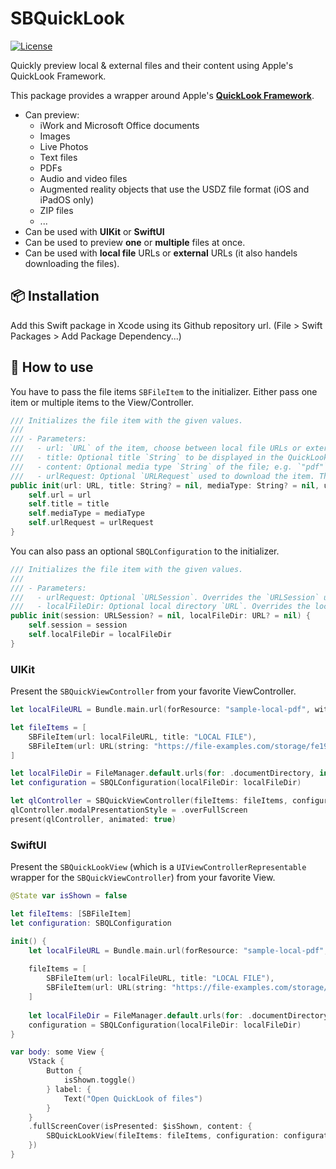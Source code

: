 # SBQuickLook

[![License](https://img.shields.io/badge/license-MIT-lightgrey.svg?longCache=true&style=flat-square)](https://en.wikipedia.org/wiki/MIT_License)

Quickly preview local & external files and their content using Apple's QuickLook Framework.

This package provides a wrapper around Apple's **[QuickLook Framework](https://developer.apple.com/documentation/quicklook)**. 
- Can preview:
  - iWork and Microsoft Office documents
  - Images
  - Live Photos
  - Text files
  - PDFs
  - Audio and video files
  - Augmented reality objects that use the USDZ file format (iOS and iPadOS only)
  - ZIP files
  - ...
- Can be used with **UIKit** or **SwiftUI**
- Can be used to preview **one** or **multiple** files at once.
- Can be used with **local file** URLs or **external** URLs (it also handels downloading the files).

## 📦 Installation

Add this Swift package in Xcode using its Github repository url. (File > Swift Packages > Add Package Dependency...)

## 🚀 How to use

You have to pass the file items `SBFileItem` to the initializer. Either pass one item or multiple items to the View/Controller.

```swift
/// Initializes the file item with the given values.
///
/// - Parameters:
///   - url: `URL` of the item, choose between local file URLs or external URLs
///   - title: Optional title `String` to be displayed in the QuickLook controller.
///   - content: Optional media type `String` of the file; e.g. `"pdf"`, `"jpeg"`, ...
///   - urlRequest: Optional `URLRequest` used to download the item. The `url` is always set to `fileItem.url`. Default: `URLRequest(url: fileItem.url)`
public init(url: URL, title: String? = nil, mediaType: String? = nil, urlRequest: URLRequest? = nil) {
    self.url = url
    self.title = title
    self.mediaType = mediaType
    self.urlRequest = urlRequest
}
```

You can also pass an optional `SBQLConfiguration` to the initializer.

```swift
/// Initializes the file item with the given values.
///
/// - Parameters:
///   - urlRequest: Optional `URLSession`. Overrides the `URLSession` used by the download task. Default: `URLSession.shared`
///   - localFileDir: Optional local directory `URL`. Overrides the local directory `URL` used by the download task. Default: `FileManager.default.urls(for: .cachesDirectory, in: .userDomainMask)`
public init(session: URLSession? = nil, localFileDir: URL? = nil) {
    self.session = session
    self.localFileDir = localFileDir
}
```

### UIKit 
Present the `SBQuickViewController` from your favorite ViewController.

```swift
let localFileURL = Bundle.main.url(forResource: "sample-local-pdf", withExtension: "pdf")!

let fileItems = [
    SBFileItem(url: localFileURL, title: "LOCAL FILE"),
    SBFileItem(url: URL(string: "https://file-examples.com/storage/fe197d899c63f609e194cb1/2017/10/file_example_PNG_500kB.png")!, title: "Nice PNG Image", mediaType: "png")
]

let localFileDir = FileManager.default.urls(for: .documentDirectory, in: .userDomainMask).first!
let configuration = SBQLConfiguration(localFileDir: localFileDir)

let qlController = SBQuickViewController(fileItems: fileItems, configuration: configuration)
qlController.modalPresentationStyle = .overFullScreen
present(qlController, animated: true)
```

### SwiftUI
Present the `SBQuickLookView` (which is a `UIViewControllerRepresentable` wrapper for the `SBQuickViewController`) from your favorite View.

```swift
@State var isShown = false

let fileItems: [SBFileItem]
let configuration: SBQLConfiguration

init() {
    let localFileURL = Bundle.main.url(forResource: "sample-local-pdf", withExtension: "pdf")!
    
    fileItems = [
        SBFileItem(url: localFileURL, title: "LOCAL FILE"),
        SBFileItem(url: URL(string: "https://file-examples.com/storage/fe197d899c63f609e194cb1/2017/10/file_example_PNG_500kB.png")!, title: "Nice PNG Image", mediaType: "png")
    ]
    
    let localFileDir = FileManager.default.urls(for: .documentDirectory, in: .userDomainMask).first!
    configuration = SBQLConfiguration(localFileDir: localFileDir)
}

var body: some View {
    VStack {            
        Button {
            isShown.toggle()
        } label: {
            Text("Open QuickLook of files")
        }
    }
    .fullScreenCover(isPresented: $isShown, content: {
        SBQuickLookView(fileItems: fileItems, configuration: configuration)
    })        
}
``` 

